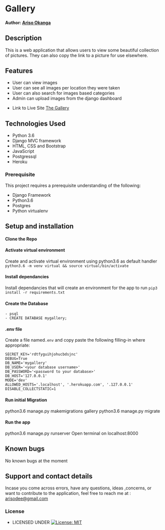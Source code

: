 # Gallery

#### Author: [Ariso Okanga](https://github.com/Arisodee)

## Description
This is a web application that allows users to view some beautiful collection of pictures. They can also copy the link to a picture for use elsewhere.

## Features
- User can view images 
- User can see all images per location they were taken
- User can also search for images based categories
- Admin can upload images from the django dashboard

* Link to Live Site [The Gallery](https://ariso-gallery.herokuapp.com/)


## Technologies Used
- Python 3.6
- Django MVC framework
- HTML, CSS and Bootstrap
- JavaScript
- Postgressql
- Heroku

### Prerequisite
This project requires a prerequisite understanding of the following:
- Django Framework
- Python3.6
- Postgres
- Python virtualenv

## Setup and installation

#### Clone the Repo
####  Activate virtual environment
Create and activate virtual environment using python3.6 as default handler
    `python3.6 -m venv virtual && source virtual/bin/activate`
####  Install dependancies
Install dependancies that will create an environment for the app to run `pip3 install -r requirements.txt`
####  Create the Database
    - psql
    - CREATE DATABASE mygallery;
####  .env file
Create a file named`.env`  and copy paste the following filling-in where appropriate:
```
SECRET_KEY='rdtfyguihjohucbdsjnc'
DEBUG=True
DB_NAME='mygallery'
DB_USER='<your database username>'
DB_PASSWORD='<password to your database>'
DB_HOST='127.0.0.1'
MODE='dev'
ALLOWED_HOSTS='.localhost', '.herokuapp.com', '.127.0.0.1'
DISABLE_COLLECTSTATIC=1
```
#### Run initial Migration
python3.6 manage.py makemigrations gallery
python3.6 manage.py migrate

#### Run the app
python3.6 manage.py runserver
Open terminal on localhost:8000

## Known bugs
No known bugs at the moment

## Support and contact details
Incase you come across errors, have any questions, ideas ,concerns, or want to contribute to the application, feel free to reach me at : arisodee@gmail.com

### License

* LICENSED UNDER  [![License: MIT](https://img.shields.io/badge/License-MIT-yellow.svg)](license/MIT)
